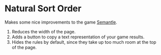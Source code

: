 # Natural Sort Order

Makes some nice improvements to the game
[Semantle](https://semantle.novalis.org/).

 1. Reduces the width of the page.
 2. Adds a button to copy a text representation of your
    game results.
 3. Hides the rules by default, since they take up too much
    room at the top of the page.
